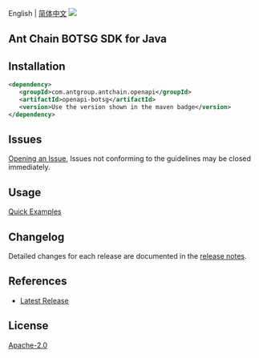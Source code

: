 English | [简体中文](README-CN.md)
![](https://aliyunsdk-pages.alicdn.com/icons/AlibabaCloud.svg)

## Ant Chain BOTSG SDK for Java

## Installation

```xml
<dependency>
   <groupId>com.antgroup.antchain.openapi</groupId>
   <artifactId>openapi-botsg</artifactId>
   <version>Use the version shown in the maven badge</version>
</dependency>
```

## Issues
[Opening an Issue](https://github.com/alipay/antchain-openapi-prod-sdk/issues/new), Issues not conforming to the guidelines may be closed immediately.

## Usage
[Quick Examples](https://github.com/alipay/antchain-openapi-prod-sdk/blob/master/docs/0-Examples-EN.md#quick-examples)

## Changelog
Detailed changes for each release are documented in the [release notes](./ChangeLog.txt).

## References
* [Latest Release](https://github.com/alipay/antchain-openapi-prod-sdk/)

## License
[Apache-2.0](http://www.apache.org/licenses/LICENSE-2.0)

